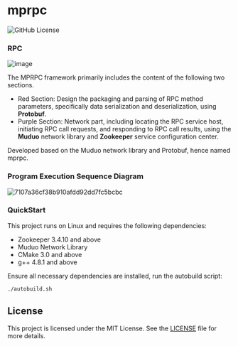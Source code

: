 # mprpc
![GitHub License](https://img.shields.io/github/license/xykCs/mprpc?color=%23FFD700)

### RPC
![image](https://github.com/user-attachments/assets/26516743-01ab-488c-8ed2-51fc3492f547)

The MPRPC framework primarily includes the content of the following two sections.
- Red Section: Design the packaging and parsing of RPC method parameters, specifically data serialization and deserialization, using **Protobuf**.
- Purple Section: Network part, including locating the RPC service host, initiating RPC call requests, and responding to RPC call results, using the **Muduo** network library and **Zookeeper** service configuration center.

Developed based on the Muduo network library and Protobuf, hence named mprpc.

### Program Execution Sequence Diagram
![7107a36cf38b910afdd92dd7fc5bcbc](https://github.com/user-attachments/assets/1ad211ea-f6d4-433a-8e06-53cf70584352)

### QuickStart
This project runs on Linux and requires the following dependencies:
- Zookeeper 3.4.10 and above
- Muduo Network Library
- CMake 3.0 and above
- g++ 4.8.1 and above

Ensure all necessary dependencies are installed, run the autobuild script:
```sh
./autobuild.sh
```

## License
This project is licensed under the MIT License. See the [LICENSE](./LICENSE) file for more details.
